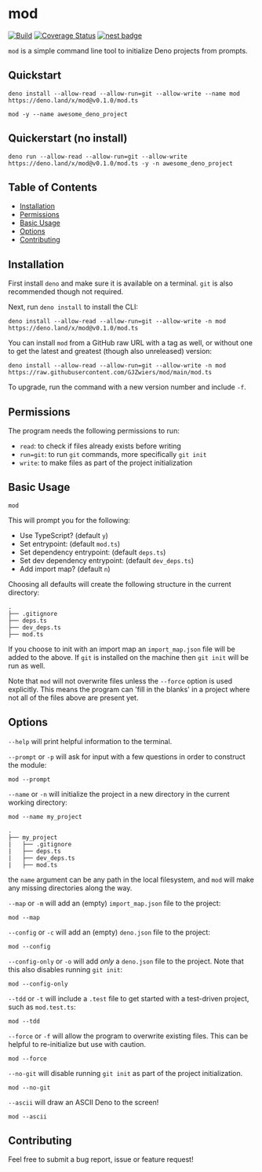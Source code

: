 # mod

[![Build](https://github.com/GJZwiers/mod/actions/workflows/build.yaml/badge.svg)](https://github.com/GJZwiers/mod/actions/workflows/build.yaml)
[![Coverage Status](https://coveralls.io/repos/github/GJZwiers/mod/badge.svg?branch=main)](https://coveralls.io/github/GJZwiers/mod?branch=main)
[![nest badge](https://nest.land/badge.svg)](https://nest.land/package/mod)

`mod` is a simple command line tool to initialize Deno projects from prompts.

## Quickstart

```
deno install --allow-read --allow-run=git --allow-write --name mod https://deno.land/x/mod@v0.1.0/mod.ts

mod -y --name awesome_deno_project
```

## Quickerstart (no install)

```
deno run --allow-read --allow-run=git --allow-write https://deno.land/x/mod@v0.1.0/mod.ts -y -n awesome_deno_project
```

## Table of Contents

- [Installation](#installation)
- [Permissions](#permissions)
- [Basic Usage](#basic-usage)
- [Options](#options)
- [Contributing](#contributing)

## Installation

First install `deno` and make sure it is available on a terminal. `git` is also
recommended though not required.

Next, run `deno install` to install the CLI:

```
deno install --allow-read --allow-run=git --allow-write -n mod https://deno.land/x/mod@v0.1.0/mod.ts
```

You can install `mod` from a GitHub raw URL with a tag as well, or without one
to get the latest and greatest (though also unreleased) version:

```
deno install --allow-read --allow-run=git --allow-write -n mod https://raw.githubusercontent.com/GJZwiers/mod/main/mod.ts
```

To upgrade, run the command with a new version number and include `-f`.

## Permissions

The program needs the following permissions to run:

- `read`: to check if files already exists before writing
- `run=git`: to run `git` commands, more specifically `git init`
- `write`: to make files as part of the project initialization

## Basic Usage

```
mod
```

This will prompt you for the following:

- Use TypeScript? (default `y`)
- Set entrypoint: (default `mod.ts`)
- Set dependency entrypoint: (default `deps.ts`)
- Set dev dependency entrypoint: (default `dev_deps.ts`)
- Add import map? (default `n`)

Choosing all defaults will create the following structure in the current
directory:

```
.
├── .gitignore
├── deps.ts
├── dev_deps.ts
├── mod.ts
```

If you choose to init with an import map an `import_map.json` file will be added
to the above. If `git` is installed on the machine then `git init` will be run
as well.

Note that `mod` will not overwrite files unless the `--force` option is used
explicitly. This means the program can 'fill in the blanks' in a project where
not all of the files above are present yet.

## Options

`--help` will print helpful information to the terminal.

`--prompt` or `-p` will ask for input with a few questions in order to construct
the module:

```
mod --prompt
```

`--name` or `-n` will initialize the project in a new directory in the current
working directory:

```
mod --name my_project
```

```
.
├── my_project
|   ├── .gitignore
|   ├── deps.ts
|   ├── dev_deps.ts
|   ├── mod.ts
```

the `name` argument can be any path in the local filesystem, and `mod` will make
any missing directories along the way.

`--map` or `-m` will add an (empty) `import_map.json` file to the project:

```
mod --map
```

`--config` or `-c` will add an (empty) `deno.json` file to the project:

```
mod --config
```

`--config-only` or `-o` will add _only_ a `deno.json` file to the project. Note
that this also disables running `git init`:

```
mod --config-only
```

`--tdd` or `-t` will include a `.test` file to get started with a test-driven
project, such as `mod.test.ts`:

```
mod --tdd
```

`--force` or `-f` will allow the program to overwrite existing files. This can
be helpful to re-initialize but use with caution.

```
mod --force
```

`--no-git` will disable running `git init` as part of the project
initialization.

```
mod --no-git
```

`--ascii` will draw an ASCII Deno to the screen!

```
mod --ascii
```

## Contributing

Feel free to submit a bug report, issue or feature request!
